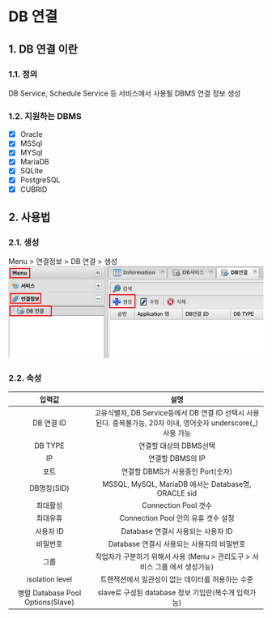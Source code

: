 # DB 연결

## 1. DB 연결 이란
### 1.1. 정의
DB Service, Schedule Service 등 서비스에서 사용될 DBMS 연결 정보 생성

### 1.2. 지원하는 DBMS
- [x] Oracle
- [x] MSSql
- [x] MYSql
- [x] MariaDB
- [x] SQLIte
- [x] PostgreSQL
- [x] CUBRID

## 2. 사용법
### 2.1. 생성
Menu > 연결정보 > DB 연결 > 생성  
![new item](./images/01-connection-information-database-01.png)

### 2.2. 속성
| 입력값 | 설명 |
|:---:|:---:|
| DB 연결 ID | 고유식별자, DB Service등에서 DB 연결 ID 선택시 사용된다. 중복불가능, 20자 이내, 영어숫자 underscore(_)사용 가능 |
| DB TYPE | 연결할 대상의 DBMS선택 |
| IP | 연결할 DBMS의 IP |
| 포트 | 연결할 DBMS가 사용중인 Port(숫자) |
| DB명칭(SID) | MSSQL, MySQL, MariaDB 에서는 Database명, ORACLE sid |
| 최대활성 | Connection Pool 갯수 |
| 최대유휴 | Connection Pool 안의 유휴 갯수 설정 |
| 사용자 ID | Database 연결시 사용되는 사용자 ID |
| 비밀번호 | Database 연결시 사용되는 사용자의 비밀번호 |
| 그룹 | 작업자가 구분하기 위해서 사용 (Menu > 관리도구 > 서비스 그룹 에서 생성가능) |
| isolation level | 트랜잭션에서 일관성이 없는 데이터를 허용하는 수준 |
| 병렬 Database Pool Options(Slave) | slave로 구성된 database 정보 기입란(복수개 입력가능) |
